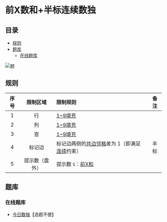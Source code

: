 # 前X数和+半标连续数独
<!-- START doctoc generated TOC please keep comment here to allow auto update -->
<!-- DON'T EDIT THIS SECTION, INSTEAD RE-RUN doctoc TO UPDATE -->
## 目录

- [规则](#%E8%A7%84%E5%88%99)
- [题库](#%E9%A2%98%E5%BA%93)
  - [在线题库](#%E5%9C%A8%E7%BA%BF%E9%A2%98%E5%BA%93)

<!-- END doctoc generated TOC please keep comment here to allow auto update -->

![题](https://cn.sudoku.today/pic/02/xsumpartconsecutive/25495_350757.png)

## 规则

| 序号  |  限制区域   | 限制规则                        |   备注   |
|:---:|:-------:|:----------------------------|:------:|
|  1  |    行    | [1~9填充]                     |        |
|  2  |    列    | [1~9填充]                     |        |
|  3  |    宫    | [1~9填充]                     |        |
|  4  |   标记边   | 标记边两侧的[共边邻格]差为 1（即满足[连续]约束） |   半标   |
|  5  | 提示数（盘外） | 提示数 `S`：[前X和]               | &nbsp; |

## 题库

### 在线题库

- [今日数独]【选题不便】

[1~9填充]: ../../../rules/rules.md#1to9填充

[共边邻格]: ../../../rules/rules.md#共边邻格

[连续]: ../../../rules/rules.md#连续

[前X和]: ../../../rules/rules.md#前X和

[今日数独]: https://cn.sudoku.today/g-hybrid-sudoku-consecutive-pairs-sum-frame/
